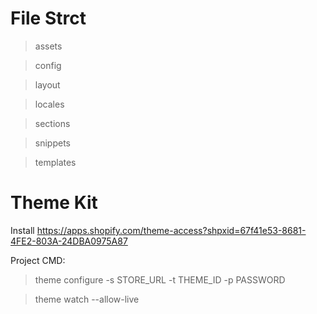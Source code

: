 # File Strct
  > assets
  
  > config
 
  > layout
  
  > locales
  
  > sections
  
  > snippets
  
  > templates
  
  
# Theme Kit
  Install https://apps.shopify.com/theme-access?shpxid=67f41e53-8681-4FE2-803A-24DBA0975A87
  
  Project CMD:
  
  > theme configure -s STORE_URL -t THEME_ID -p PASSWORD
  
  > theme watch --allow-live
